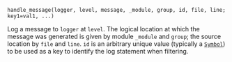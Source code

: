```
handle_message(logger, level, message, _module, group, id, file, line; key1=val1, ...)
```

Log a message to `logger` at `level`.  The logical location at which the message was generated is given by module `_module` and `group`; the source location by `file` and `line`. `id` is an arbitrary unique value (typically a [`Symbol`](@ref)) to be used as a key to identify the log statement when filtering.
